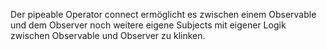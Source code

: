 Der pipeable Operator connect ermöglicht es zwischen einem Observable und dem Observer noch weitere eigene Subjects mit eigener Logik zwischen Observable und Observer zu klinken.